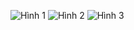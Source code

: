 ![Hình 1](https://github.com/user-attachments/assets/2672dbbe-c10a-4a6f-ac6b-494791193efd)
![Hình 2](https://github.com/user-attachments/assets/47380dde-3fc5-4806-b69a-436ebaf92c34)
![Hình 3](https://github.com/user-attachments/assets/29138f10-f093-4491-a88b-34d82d6f7d16)


